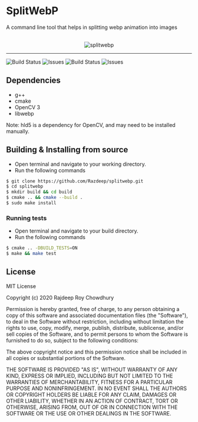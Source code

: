 # SplitWebP

A command line tool that helps in splitting webp animation into images

<br/>
<div align="center">
    <img src="./assets/splitwebp_logo.png" alt="splitwebp">
</div>
<hr>

![Build Status](https://github.com/Razdeep/splitwebp/workflows/CMake/badge.svg)
![Issues](https://img.shields.io/github/license/Razdeep/splitwebp?style=plastic)
![Build Status](https://img.shields.io/github/stars/Razdeep/splitwebp?style=plastic)
![Issues](https://img.shields.io/github/issues/Razdeep/splitwebp?style=plastic)

## Dependencies
 - g++
 - cmake
 - OpenCV 3
 - libwebp

Note: hld5 is a dependency for OpenCV, and may need to be installed manually.

## Building & Installing from source
 - Open terminal and navigate to your working directory.
 - Run the following commands
 ```bash
 $ git clone https://github.com/Razdeep/splitwebp.git
 $ cd splitwebp
 $ mkdir build && cd build
 $ cmake .. && cmake --build .
 $ sudo make install
 ```

### Running tests

 - Open terminal and navigate to your build directory.
 - Run the following commands
 ```bash
 $ cmake .. -DBUILD_TESTS=ON
 $ make && make test
 ```

## License

MIT License

Copyright (c) 2020 Rajdeep Roy Chowdhury

Permission is hereby granted, free of charge, to any person obtaining a copy
of this software and associated documentation files (the "Software"), to deal
in the Software without restriction, including without limitation the rights
to use, copy, modify, merge, publish, distribute, sublicense, and/or sell
copies of the Software, and to permit persons to whom the Software is
furnished to do so, subject to the following conditions:

The above copyright notice and this permission notice shall be included in all
copies or substantial portions of the Software.

THE SOFTWARE IS PROVIDED "AS IS", WITHOUT WARRANTY OF ANY KIND, EXPRESS OR
IMPLIED, INCLUDING BUT NOT LIMITED TO THE WARRANTIES OF MERCHANTABILITY,
FITNESS FOR A PARTICULAR PURPOSE AND NONINFRINGEMENT. IN NO EVENT SHALL THE
AUTHORS OR COPYRIGHT HOLDERS BE LIABLE FOR ANY CLAIM, DAMAGES OR OTHER
LIABILITY, WHETHER IN AN ACTION OF CONTRACT, TORT OR OTHERWISE, ARISING FROM,
OUT OF OR IN CONNECTION WITH THE SOFTWARE OR THE USE OR OTHER DEALINGS IN THE
SOFTWARE.
